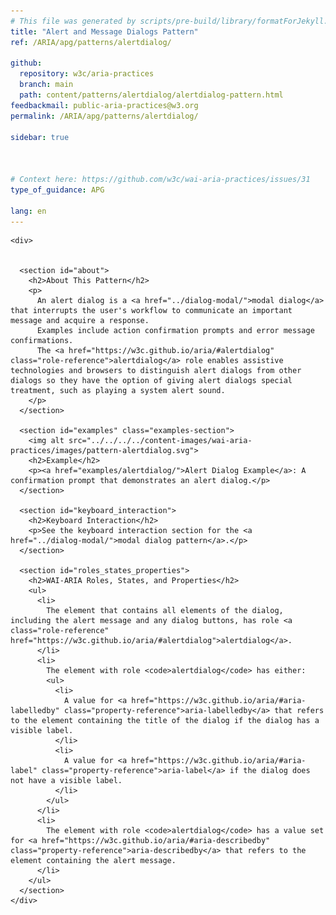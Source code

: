 ```yaml
---
# This file was generated by scripts/pre-build/library/formatForJekyll.js
title: "Alert and Message Dialogs Pattern"
ref: /ARIA/apg/patterns/alertdialog/

github:
  repository: w3c/aria-practices
  branch: main
  path: content/patterns/alertdialog/alertdialog-pattern.html
feedbackmail: public-aria-practices@w3.org
permalink: /ARIA/apg/patterns/alertdialog/

sidebar: true



# Context here: https://github.com/w3c/wai-aria-practices/issues/31
type_of_guidance: APG

lang: en
---
```

<meta charset="UTF-8" />
<meta content="width=device-width, initial-scale=1.0" name="viewport" />
<title>Alert and Message Dialogs Pattern</title>

<script src="../../../../content-assets/wai-aria-practices/shared/js/highlight.pack.js"></script>
<script src="../../../../content-assets/wai-aria-practices/shared/js/app.js"></script>
<script
  data-skipto="colortheme: aria; displayoption: popup"
  src="../../../../content-assets/wai-aria-practices/shared/js/skipto.js"
></script>


<link 
  rel="stylesheet"
  href="{{ '/content-assets/wai-aria-practices/styles.css' | relative_url }}"
>
<!-- Code highlighting styles -->
<link 
  rel="stylesheet"
  href="{{ '/content-assets/wai-aria-practices/shared/css/github.css' | relative_url }}"
>

<script>
const addBodyClass = undefined;
const enableSidebar = true;
if (addBodyClass) document.body.classList.add(addBodyClass);
if (enableSidebar) document.body.classList.add('has-sidebar');
</script>
    

<script>
    const parentPage = window.location.pathname.match(
      /\/(patterns|practices|about)\//
    )?.[1];
    if (parentPage) {
      const parentHref = 'a[href*="' + parentPage + '"]';
      document.querySelector(parentHref).classList.add('active');
    }
  </script>
<div>

    <div>
      

      <section id="about">
        <h2>About This Pattern</h2>
        <p>
          An alert dialog is a <a href="../dialog-modal/">modal dialog</a> that interrupts the user's workflow to communicate an important message and acquire a response.
          Examples include action confirmation prompts and error message confirmations.
          The <a href="https://w3c.github.io/aria/#alertdialog" class="role-reference">alertdialog</a> role enables assistive technologies and browsers to distinguish alert dialogs from other dialogs so they have the option of giving alert dialogs special treatment, such as playing a system alert sound.
        </p>
      </section>

      <section id="examples" class="examples-section">
        <img alt src="../../../../content-images/wai-aria-practices/images/pattern-alertdialog.svg">
        <h2>Example</h2>
        <p><a href="examples/alertdialog/">Alert Dialog Example</a>: A confirmation prompt that demonstrates an alert dialog.</p>
      </section>

      <section id="keyboard_interaction">
        <h2>Keyboard Interaction</h2>
        <p>See the keyboard interaction section for the <a href="../dialog-modal/">modal dialog pattern</a>.</p>
      </section>

      <section id="roles_states_properties">
        <h2>WAI-ARIA Roles, States, and Properties</h2>
        <ul>
          <li>
            The element that contains all elements of the dialog, including the alert message and any dialog buttons, has role <a class="role-reference" href="https://w3c.github.io/aria/#alertdialog">alertdialog</a>.
          </li>
          <li>
            The element with role <code>alertdialog</code> has either:
            <ul>
              <li>
                A value for <a href="https://w3c.github.io/aria/#aria-labelledby" class="property-reference">aria-labelledby</a> that refers to the element containing the title of the dialog if the dialog has a visible label.
              </li>
              <li>
                A value for <a href="https://w3c.github.io/aria/#aria-label" class="property-reference">aria-label</a> if the dialog does not have a visible label.
              </li>
            </ul>
          </li>
          <li>
            The element with role <code>alertdialog</code> has a value set for <a href="https://w3c.github.io/aria/#aria-describedby" class="property-reference">aria-describedby</a> that refers to the element containing the alert message.
          </li>
        </ul>
      </section>
    </div>
  
</div>
<script 
  src="{{ '/content-assets/wai-aria-practices/shared/js/skipto.js' | relative_url }}"
></script>
